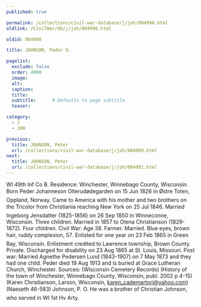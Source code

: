```yaml
---
published: true

permalink: /collections/civil-war-database/j/joh/004990.html
oldlink: /CivilWar/db/j/joh/004990.html

oldid: 004990

title: JOHNSON, Peder O.

pagelist:
  exclude: false
  order: 4990
  image: 
  alt:
  caption:
  title:
  subtitle:      # Defaults to page subtitle
  teaser:

category: 
  - J 
  - JOH

previous:
  title: JOHNSON, Peter
  url: /collections/civil-war-database/j/joh/004989.html  
next:
  title: JOHNSON, Peter
  url: /collections/civil-war-database/j/joh/004991.html   
---
```

WI 49th Inf Co B. Residence: Winchester, Winnebago County, Wisconsin. Born &#147;Peder Johanneson Olterud&oslash;degarden&#148; on 15 Jun 1826 in &Oslash;stre Toten, Oppland, Norway. Came to America with his mother and two brothers on the &#147;Tricolor&#148; from Christiania reaching New York on 25 Jul 1846. Married Ingeborg Jensdatter (1825-1856) on 26 Sep 1850 in Winneconne, Wisconsin. Three children. Married in 1857 to Olena Christianson (1829-1872). Four children. Civil War: Age 38. Farmer. Married. Blue eyes, brown hair, ruddy complexion, 5&#146;7&#148;. Enlisted for one year on 23 Feb 1865 in Green Bay, Wisconsin. Enlistment credited to Lawrence township, Brown County. Private. Discharged for disability on 23 Aug 1865 at St. Louis, Missouri. Post war: Married Agnethe Pedersen Lund (1843-1907) on 7 May 1873 and they had one child. Peder died 19 Aug 1913 and is buried at Grace Lutheran Church, Winchester. Sources: (Wisconsin Cemetery Records) (History of the town of Winchester, Winnebago County, Wisconsin, publ. 2002 p 4-15) (Karen Christianson, Larson, Wisconsin, [karen\_cademartori@yahoo.com](mailto:karen_cademartori@yahoo.com)) (Naeseth &#146;46-583) &#147;Johnson, P. O.&#148; He was a brother of Christian Johnson, who served in WI 1st Hv Arty.